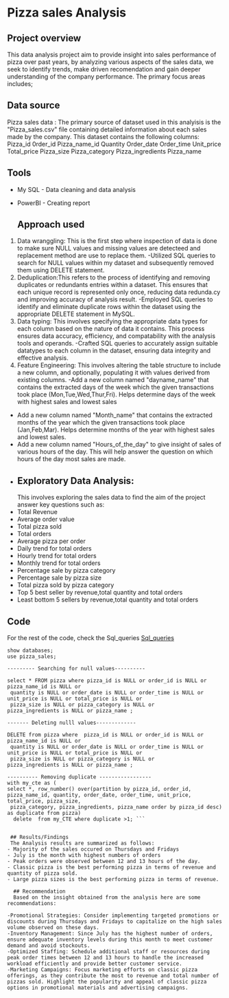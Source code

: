 # Pizza  sales Analysis

## Project overview
This data analysis project aim to provide insight into sales performance of pizza over past years, by analyzing various aspects of the sales data, we seek to identify trends, make driven recomendation and gain deeper understanding of the company performance. The primary focus areas includes;


 ## Data source
Pizza sales data : The primary source of dataset used in this analyisis is the "Pizza_sales.csv" file containing detailed information about each sales made by the company. This dataset contains the following columns:
Pizza_id
0rder_id
Pizza_name_id
Quantity
Order_date
Order_time
Unit_price
Total_price
Pizza_size
Pizza_category
Pizza_ingredients
Pizza_name

## Tools
- My SQL - Data cleaning and data analysis
- PowerBI - Creating report

  ## Approach used
1. Data wranggling: This is the first step where inspection of data is done to make sure NULL values and missing values are detecteed and replacement method are use to replace them.
 -Utilized SQL queries to search for NULL values within my dataset and subsequently removed them using DELETE statement.
2. Deduplication:This refers to the process of identifying and removing duplicates or redundants entries within a dataset. This ensures that each unique record is represented only once, reducing data redunda.cy and improving accuracy of analysis result.
   -Employed SQL queries to identify and eliminate duplicate rows within the dataset using the appropriate DELETE statement in MySQL.
3. Data typing: This involves specifying the appropriate data types for each column based on the nature of data it contains. This process ensures data accuracy, efficiency, and compatability with the analysis tools and operands.
 -Crafted SQL queries to accurately assign suitable datatypes to each column in the dataset, ensuring data integrity and effective analysis.
4. Feature Engineering: This involves altering the table structure to include a new column, and optionally, populating it with values derived from existing columns.
-Add a new column named "dayname_name" that contains the extracted days of the week which the given transactions took place (Mon,Tue,Wed,Thur,Fri). Helps determine days of the week with highest sales and lowest sales
- Add a new column named "Month_name" that contains the extracted months of the year which the given transactions took place (Jan,Feb,Mar). Helps determine months of the year with highest sales and lowest sales.
- Add a new column named "Hours_of_the_day" to give insight of sales of various hours of the day. This will help answer the question on which hours of the day most sales are made.
- 
  ## Exploratory Data Analysis:
  This involves exploring the sales data to find the aim of the project answer key questions such as:
- Total Revenue
- Average order value
- Total pizza sold
- Total orders
- Average pizza per order
- Daily trend for total orders
- Hourly trend for total orders
- Monthly trend for total orders
- Percentage sale by pizza category
- Percentage sale by pizza size
- Total pizza sold by pizza category
- Top 5 best seller by revenue,total quantity and total orders
-  Least bottom 5 sellers by revenue,total quantity and total orders

## Code

For the rest of the code, check the Sql_queries [Sql_queries](docs/Sql_queries.sql)
```
show databases;
use pizza_sales;

--------- Searching for null values----------

select * FROM pizza where pizza_id is NULL or order_id is NULL or pizza_name_id is NULL or
 quantity is NULL or order_date is NULL or order_time is NULL or unit_price is NULL or total_price is NULL or 
 pizza_size is NULL or pizza_category is NULL or 
pizza_ingredients is NULL or pizza_name ;

------- Deleting nulll values-------------

DELETE from pizza where  pizza_id is NULL or order_id is NULL or pizza_name_id is NULL or
 quantity is NULL or order_date is NULL or order_time is NULL or unit_price is NULL or total_price is NULL or 
 pizza_size is NULL or pizza_category is NULL or 
pizza_ingredients is NULL or pizza_name ;

---------- Removing duplicate -----------------
with my_cte as (
select *, row_number() over(partition by pizza_id, order_id, pizza_name_id, quantity, order_date, order_time, unit_price, total_price, pizza_size,
 pizza_category, pizza_ingredients, pizza_name order by pizza_id desc) as duplicate from pizza)
  delete  from my_CTE where duplicate >1; ```
  
 
 ## Results/Findings
 The Analysis results are summarized as follows:
- Majority of the sales occured on Thursdays and Fridays
- July is the month with highest numbers of orders
- Peak orders were observed between 12 and 13 hours of the day.
- Classic pizza is the best performing pizza in terms of revenue and quantity of pizza sold.
- Large pizza sizes is the best performing pizza in terms of revenue.

  ## Recommendation
  Based on the insight obtained from the analysis here are some recommendations:

-Promotional Strategies: Consider implementing targeted promotions or discounts during Thursdays and Fridays to capitalize on the high sales volume observed on these days.
-Inventory Management: Since July has the highest number of orders, ensure adequate inventory levels during this month to meet customer demand and avoid stockouts.
-Optimized Staffing: Schedule additional staff or resources during peak order times between 12 and 13 hours to handle the increased workload efficiently and provide better customer service.
-Marketing Campaigns: Focus marketing efforts on classic pizza offerings, as they contribute the most to revenue and total number of pizzas sold. Highlight the popularity and appeal of classic pizza options in promotional materials and advertising campaigns.
